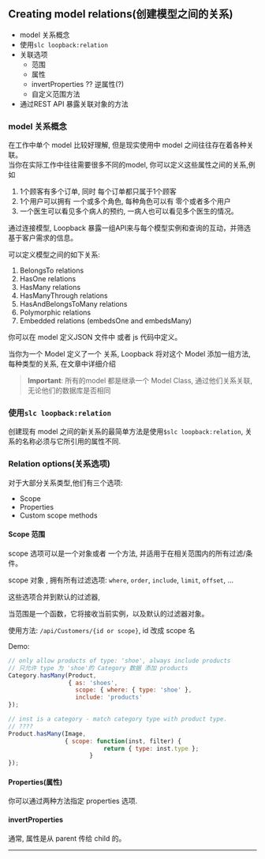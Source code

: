 ## Creating model relations(创建模型之间的关系)

- model 关系概念
- 使用`slc loopback:relation`
- 关联选项
    - 范围
    - 属性
    - invertProperties ?? 逆属性(?)
    - 自定义范围方法
- 通过REST API 暴露关联对象的方法


### model 关系概念

在工作中单个 model 比较好理解, 但是现实使用中 model 之间往往存在着各种关联。  
当你在实际工作中往往需要很多不同的model, 你可以定义这些属性之间的关系,例如  

1. 1个顾客有多个订单, 同时 每个订单都只属于1个顾客
2. 1个用户可以拥有 一个或多个角色, 每种角色可以有 零个或者多个用户
3. 一个医生可以看见多个病人的预约, 一病人也可以看见多个医生的情况。

通过连接模型, Loopback 暴露一组API来与每个模型实例和查询的互动，并筛选基于客户需求的信息。   

可以定义模型之间的如下关系:  

1. BelongsTo relations
2. HasOne relations
3. HasMany relations
4. HasManyThrough relations
5. HasAndBelongsToMany relations
6. Polymorphic relations
7. Embedded relations (embedsOne and embedsMany)

你可以在 model 定义JSON 文件中 或者 js 代码中定义。  

当你为一个 Model 定义了一个 关系, Loopback 将对这个 Model 添加一组方法, 每种类型的关系, 在文章中详细介绍

> **Important**: 所有的model 都是继承一个 Model Class, 通过他们关系关联, 无论他们的数据库是否相同  


### 使用`slc loopback:relation`

创建现有 model 之间的新关系的最简单方法是使用`$slc loopback:relation`, 关系的名称必须与它所引用的属性不同.


### Relation options(关系选项)

对于大部分关系类型,他们有三个选项:  
- Scope
- Properties
- Custom scope methods

#### Scope 范围

scope 选项可以是一个对象或者 一个方法, 并适用于在相关范围内的所有过滤/条件。  

scope 对象 , 拥有所有过滤选项: `where`, `order`, `include`, `limit`, `offset`, ...  

这些选项合并到默认的过滤器,  

当范围是一个函数，它将接收当前实例，以及默认的过滤器对象。

使用方法:  `/api/Customers/{id or scope}`, id 改成 scope 名  

Demo:  

```js
// only allow products of type: 'shoe', always include products
// 只允许 type 为 'shoe'的 Category 数据 添加 products
Category.hasMany(Product,
                 { as: 'shoes',
                   scope: { where: { type: 'shoe' },
                   include: 'products'
});

// inst is a category - match category type with product type.
// ????
Product.hasMany(Image,
                { scope: function(inst, filter) {
                           return { type: inst.type };
                       }
});  
```

#### Properties(属性)

你可以通过两种方法指定 properties 选项.



#### invertProperties

通常, 属性是从 parent 传给 child 的。



- - -
